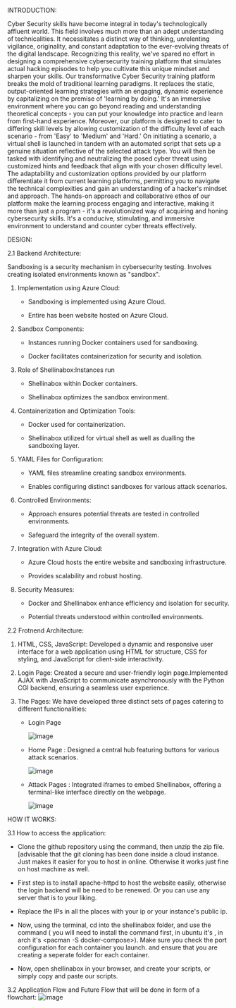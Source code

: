 INTRODUCTION:

Cyber Security skills have become integral in today's technologically affluent world. This field involves much more than an adept understanding of technicalities. It necessitates a distinct way of thinking, unrelenting vigilance, originality, and constant adaptation to the ever-evolving threats of the digital landscape. Recognizing this reality, we've spared no effort in designing a comprehensive cybersecurity training platform that simulates actual hacking episodes to help you cultivate this unique mindset and sharpen your skills.
Our transformative Cyber Security training platform breaks the mold of traditional
learning paradigms. It replaces the static, output-oriented learning strategies with an engaging, dynamic experience by capitalizing on the premise of 'learning by doing.' It's an immersive environment where you can go beyond reading and understanding theoretical concepts - you can put your knowledge into practice and learn from first-hand experience.
Moreover, our platform is designed to cater to differing skill levels by allowing customization of the difficulty level of each scenario - from 'Easy' to 'Medium' and 'Hard.' On initiating a scenario, a virtual shell is launched in tandem with an automated script that sets up a genuine situation reflective of the selected attack
type. You will then be tasked with identifying and neutralizing the posed cyber threat using customized hints and feedback that align with your chosen difficulty level. The adaptability and customization options provided by our platform differentiate it from current learning platforms, permitting you to navigate the technical complexities and gain an understanding of a hacker's mindset and approach.
The hands-on approach and collaborative ethos of our platform make the learning process engaging and interactive, making it more than just a program - it's a revolutionized way of acquiring and honing cybersecurity skills. It's a conducive, stimulating, and immersive environment to understand and counter cyber threats effectively.

DESIGN:

  2.1 Backend Architecture:
  
   Sandboxing is a security mechanism in cybersecurity testing. Involves creating isolated environments known as "sandbox". 
  
  1. Implementation using Azure Cloud:
        
      - Sandboxing is implemented using Azure Cloud.
        
      - Entire has been website hosted on Azure Cloud.
        
  2. Sandbox Components:
      - Instances running Docker containers used for sandboxing.
       
      - Docker facilitates containerization for security and isolation.
        
  3. Role of Shellinabox:Instances run
       
      - Shellinabox within Docker containers.
       
      - Shellinabox optimizes the sandbox environment.
  
  4. Containerization and Optimization Tools:
      - Docker used for containerization.
      
      - Shellinabox utilized for virtual shell as well as dualling the sandboxing layer.
  
  5. YAML Files for Configuration:
       
      - YAML files streamline creating sandbox environments.
       
      - Enables configuring distinct sandboxes for various attack scenarios.
  
  6. Controlled Environments:
       
      - Approach ensures potential threats are tested in controlled environments.
       
      - Safeguard the integrity of the overall system.

  7. Integration with Azure Cloud:
       
      - Azure Cloud hosts the entire website and sandboxing infrastructure.
       
      - Provides scalability and robust hosting.

  8. Security Measures:
       
      - Docker and Shellinabox enhance efficiency and isolation for security.
       
      - Potential threats understood within controlled environments.
  
2.2 Frotnend Architecture:
    
  1. HTML, CSS, JavaScript: Developed a dynamic and responsive user interface for a web application using HTML for structure, CSS for styling, and JavaScript for client-side interactivity.
  
  2. Login Page: Created a secure and user-friendly login page.Implemented AJAX with JavaScript to communicate asynchronously with the Python CGI backend, ensuring a seamless user experience.
  
  3. The Pages: We have developed three distinct sets of pages catering to different functionalities:
      
      - Login Page

         ![image](https://github.com/VoIDWALkER7/Incident-Response-Simulator/assets/84080270/4df1150f-bc29-4fe8-b45e-371df0920445)
      
      - Home Page : Designed a central hub featuring buttons for various attack scenarios.

         ![image](https://github.com/VoIDWALkER7/Incident-Response-Simulator/assets/84080270/ba7f7326-4374-4ce4-b0f0-c844408e6605)
      
      - Attack Pages : Integrated iframes to embed Shellinabox, offering a terminal-like interface directly on the webpage.

        ![image](https://github.com/VoIDWALkER7/Incident-Response-Simulator/assets/84080270/e05418b1-5b97-4ba5-9ebe-f55191d8e930)

HOW IT WORKS:
   
  3.1 How to access the application:
     
  - Clone the github repository using the <git clone> command, then unzip the zip file. [advisable that the git cloning has been done inside a cloud instance. Just makes it easier for you to host in online. Otherwise it works just fine on host machine as well.
  
  - First step is to install apache-httpd to host the website easily, otherwise the login backend will be need to be renewed. Or you can use any server that is to your liking. 
  
  - Replace the IPs in all the places with your ip or your instance's public ip.
  
  - Now, using the terminal, cd into the shellinabox folder, and use the command <docker-compose up> ( you will need to install the command first, in ubuntu it's <apt-get install docker-compose>, in arch it's <pacman -S docker-compose>). Make sure you check the port configuration for each container you launch. and ensure that you are creating a seperate folder for each container.
  
  - Now, open shellinabox in your browser, and create your scripts, or simply copy and paste our scripts.
  
   3.2 Application Flow and Future Flow that will be done in form of a flowchart:
     ![image](https://github.com/VoIDWALkER7/Incident-Response-Simulator/assets/84080270/1984c39c-0ff0-49ec-a687-7c4cd2af8746)

       
